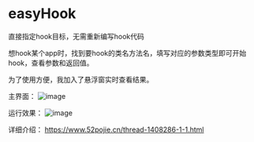 # easyHook

直接指定hook目标，无需重新编写hook代码

想hook某个app时，找到要hook的类名方法名，填写对应的参数类型即可开始hook，查看参数和返回值。

为了使用方便，我加入了悬浮窗实时查看结果。

主界面：
![image](https://user-images.githubusercontent.com/24469483/113383597-dd3c9c80-93b6-11eb-8c37-80b873f580b4.png)

运行效果：
![image](https://user-images.githubusercontent.com/24469483/113383645-f47b8a00-93b6-11eb-90cc-43c4cdf78ced.png)

详细介绍：
https://www.52pojie.cn/thread-1408286-1-1.html

